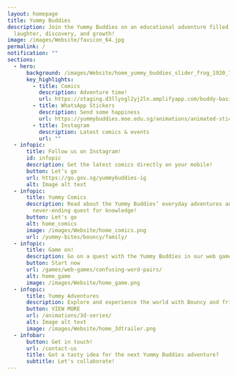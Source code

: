 ```yaml
---
layout: homepage
title: Yummy Buddies
description: Join the Yummy Buddies on an educational adventure filled with
  laughter, discovery, and growth!
image: /images/Website/favicon_64.jpg
permalink: /
notification: ""
sections:
  - hero:
      background: /images/Website/home_yummy_buddies_slider_frog_1920_720.jpg
      key_highlights:
        - title: Comics
          description: Adventure time!
          url: https://staging.d3llyogl2yj2ln.amplifyapp.com/buddy-basics/round/
        - title: WhatsApp Stickers
          description: Send some happiness
          url: https://yummybuddies.moe.edu.sg/animations/animated-stickers/
        - title: Instagram
          description: Latest comics & events
          url: ""
  - infopic:
      title: Follow us on Instagram!
      id: infopic
      description: Get the latest comics directly on your mobile!
      button: Let's go
      url: https://go.gov.sg/yummybuddies-ig
      alt: Image alt text
  - infopic:
      title: Yummy Comics
      description: Read about the Yummy Buddies’ everyday adventures and their
        never-ending quest for knowledge!
      button: Let's go
      alt: home_comics
      image: /images/Website/home_comics.png
      url: /yummy-bites/bouncy/family/
  - infopic:
      title: Game on!
      description: Go on a quest with the Yummy Buddies in our web game series on SLS!
      button: Start now
      url: /games/web-games/confusing-word-pairs/
      alt: home_game
      image: /images/Website/home_game.png
  - infopic:
      title: Yummy Adventures
      description: Explore and experience the world with Bouncy and friends!
      button: VIEW MORE
      url: /animations/3d-series/
      alt: Image alt text
      image: /images/Website/home_3dtrailer.png
  - infobar:
      button: Get in touch!
      url: /contact-us
      title: Got a tasty idea for the next Yummy Buddies adventure?
      subtitle: Let's collaborate!
---
```

